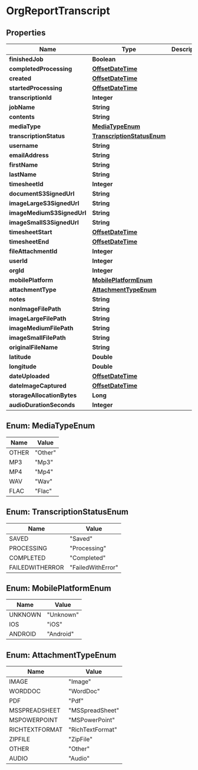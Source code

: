 

# OrgReportTranscript

## Properties

Name | Type | Description | Notes
------------ | ------------- | ------------- | -------------
**finishedJob** | **Boolean** |  |  [optional]
**completedProcessing** | [**OffsetDateTime**](OffsetDateTime.md) |  |  [optional]
**created** | [**OffsetDateTime**](OffsetDateTime.md) |  |  [optional]
**startedProcessing** | [**OffsetDateTime**](OffsetDateTime.md) |  |  [optional]
**transcriptionId** | **Integer** |  |  [optional]
**jobName** | **String** |  |  [optional]
**contents** | **String** |  |  [optional]
**mediaType** | [**MediaTypeEnum**](#MediaTypeEnum) |  |  [optional]
**transcriptionStatus** | [**TranscriptionStatusEnum**](#TranscriptionStatusEnum) |  |  [optional]
**username** | **String** |  |  [optional]
**emailAddress** | **String** |  |  [optional]
**firstName** | **String** |  |  [optional]
**lastName** | **String** |  |  [optional]
**timesheetId** | **Integer** |  |  [optional]
**documentS3SignedUrl** | **String** |  |  [optional]
**imageLargeS3SignedUrl** | **String** |  |  [optional]
**imageMediumS3SignedUrl** | **String** |  |  [optional]
**imageSmallS3SignedUrl** | **String** |  |  [optional]
**timesheetStart** | [**OffsetDateTime**](OffsetDateTime.md) |  |  [optional]
**timesheetEnd** | [**OffsetDateTime**](OffsetDateTime.md) |  |  [optional]
**fileAttachmentId** | **Integer** |  |  [optional]
**userId** | **Integer** |  |  [optional]
**orgId** | **Integer** |  |  [optional]
**mobilePlatform** | [**MobilePlatformEnum**](#MobilePlatformEnum) |  |  [optional]
**attachmentType** | [**AttachmentTypeEnum**](#AttachmentTypeEnum) |  |  [optional]
**notes** | **String** |  |  [optional]
**nonImageFilePath** | **String** |  |  [optional]
**imageLargeFilePath** | **String** |  |  [optional]
**imageMediumFilePath** | **String** |  |  [optional]
**imageSmallFilePath** | **String** |  |  [optional]
**originalFileName** | **String** |  |  [optional]
**latitude** | **Double** |  |  [optional]
**longitude** | **Double** |  |  [optional]
**dateUploaded** | [**OffsetDateTime**](OffsetDateTime.md) |  |  [optional]
**dateImageCaptured** | [**OffsetDateTime**](OffsetDateTime.md) |  |  [optional]
**storageAllocationBytes** | **Long** |  |  [optional]
**audioDurationSeconds** | **Integer** |  |  [optional]



## Enum: MediaTypeEnum

Name | Value
---- | -----
OTHER | &quot;Other&quot;
MP3 | &quot;Mp3&quot;
MP4 | &quot;Mp4&quot;
WAV | &quot;Wav&quot;
FLAC | &quot;Flac&quot;



## Enum: TranscriptionStatusEnum

Name | Value
---- | -----
SAVED | &quot;Saved&quot;
PROCESSING | &quot;Processing&quot;
COMPLETED | &quot;Completed&quot;
FAILEDWITHERROR | &quot;FailedWithError&quot;



## Enum: MobilePlatformEnum

Name | Value
---- | -----
UNKNOWN | &quot;Unknown&quot;
IOS | &quot;iOS&quot;
ANDROID | &quot;Android&quot;



## Enum: AttachmentTypeEnum

Name | Value
---- | -----
IMAGE | &quot;Image&quot;
WORDDOC | &quot;WordDoc&quot;
PDF | &quot;Pdf&quot;
MSSPREADSHEET | &quot;MSSpreadSheet&quot;
MSPOWERPOINT | &quot;MSPowerPoint&quot;
RICHTEXTFORMAT | &quot;RichTextFormat&quot;
ZIPFILE | &quot;ZipFile&quot;
OTHER | &quot;Other&quot;
AUDIO | &quot;Audio&quot;



